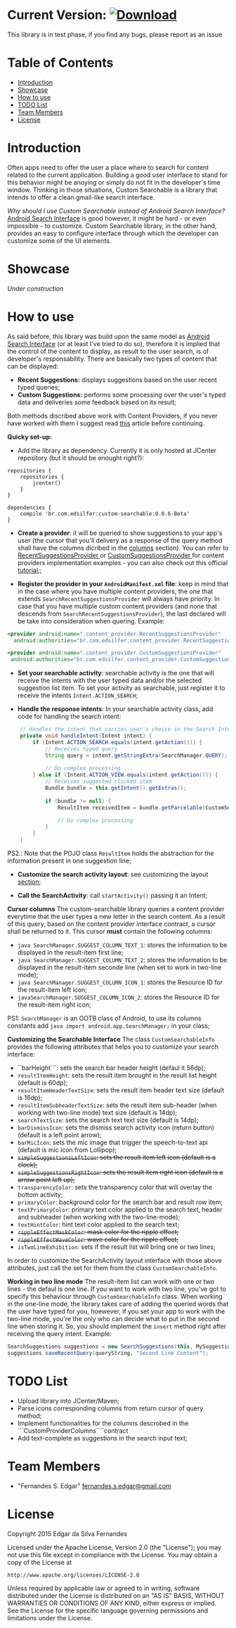 # Current Version: [ ![Download](https://api.bintray.com/packages/edsilfer/maven/custom-searchable/images/download.svg) ](https://bintray.com/edsilfer/maven/custom-searchable/_latestVersion)
This library is in test phase, if you find any bugs, please report as an issue

# Table of Contents
* [Introduction](#intro)
* [Showcase](#showcase)
* [How to use](#how-to-use)
* [TODO List](#to-do)
* [Team Members](#team-members)
* [License](#license)
 
# <a name="intro"></a>Introduction
Often apps need to offer the user a place where to search for content related to the current application. Building a good user interface to stand for this behavior might be anoying or simply do not fit in the developer's time window. Thinking in those situations, Custom Searchable is a library that intends to offer a clean gmail-like search interface. 

_Why should I use Custom Searchable instead of Android Search Interface?_
[Android Search Interface](http://developer.android.com/guide/topics/search/search-dialog.html) is good however, it might be hard - or even impossible - to customize. Custom Searchable library, in the other hand, provides an easy to configure interface through which the developer can customize some of the UI elements.
 
# <a name="showcase"></a>Showcase
_Under construction_

# <a name="how-to-use"></a>How to use
As said before, this library was build upon the same model as [Android Search Interface](http://developer.android.com/guide/topics/search/search-dialog.html) (or at least I've tried to do so), therefore it is implied that the control of the content to display, as result to the user search, is of developer's responsability. There are basically two types of content that can be displayed: 

 - **Recent Suggestions:** displays suggestions based on the user recent typed queries;
 - **Custom Suggestions:** performs some processing over the user's typed data and deliveries some feedback based on its result;

Both methods discribed above work with Content Providers, if you never have worked with them I suggest read [this](http://developer.android.com/guide/topics/providers/content-provider-creating.html) article before continuing.

**Quicky set-up:**
 - Add the library as dependency. Currently it is only hosted at JCenter repository (but it should be enought right?):
```
repositories {
    repositories {
        jcenter()
    }
}

dependencies {
    compile 'br.com.edsilfer:custom-searchable:0.0.6-Beta'
}
```

 - **Create a provider**: it will be queried to show suggestions to your app's user (the cursor that you'll delivery as a response of the query method shall have the columns dicribed in the [columns](#columns) section). You can refer to [RecentSuggestionsProvider ](demo/src/main/java/br/com/edsilfer/content_provider/RecentSuggestionsProvider.java) or [CustomSuggestionsProvider ](demo/src/main/java/br/com/edsilfer/content_provider/CustomSuggestionsProvider.java) for content providers implementation examples - you can also check out this official [tutorial](http://developer.android.com/guide/topics/search/adding-custom-suggestions.html);;
 
 - **Register the provider in your ```AndroidManifest.xml``` file**: keep in mind that in the case where you have multiple content providers, the one that extends ```SearchRecentSuggestionsProvider``` will always have priority. In case that you have multiple custom content providers (and none that descends from ```SearchRecentSuggestionsProvider```), the last declared will be take into consideration when quering. Example:
  ```xml
  <provider android:name=".content_provider.RecentSuggestionsProvider"
    android:authorities="br.com.edsilfer.content_provider.RecentSuggestionsProvider" />
  
  <provider android:name=".content_provider.CustomSuggestionsProvider"
   android:authorities="br.com.edsilfer.content_provider.CustomSuggestionsProvider" />
  ```
 - **Set your searchable activity**: searchable activity is the one that will receive the intents with the user typed data and/or the selected suggestion list item. To set your activity as searchable, just register it to receive the intents ```Intent.ACTION_SEARCH```;

 - **Handle the response intents**: In your searchable activity class, add code for handling the search intent:
```java
    // Handles the intent that carries user's choice in the Search Interface
    private void handleIntent(Intent intent) {
        if (Intent.ACTION_SEARCH.equals(intent.getAction())) {
            // Receives typed query
            String query = intent.getStringExtra(SearchManager.QUERY);
            
            // Do complex processing ...
        } else if (Intent.ACTION_VIEW.equals(intent.getAction())) {
            // Receives suggested clicked item
            Bundle bundle = this.getIntent().getExtras();
            
            if (bundle != null) {
                ResultItem receivedItem = bundle.getParcelable(CustomSearchableConstants.CLICKED_RESULT_ITEM);

                // Do complex processing
            }
        }
    }
```

PS2.: Note that the POJO class ```ResultItem``` holds the abstraction for the information present in one suggestion line;
 
 - **Customize the search activity layout**: see customizing the layout [section](#customizing-searchable-ui");

 - **Call the SearchActivity**: call ```startActivity()``` passing it an Intent;

<a name="columns">**Cursor columns**
The custom-searchable library queries a content provider everytime that the user types a new letter in the search content. As a result of this query, based on the content provider interface contract, a cursor shall be returned to it. This cursor **must** contain the following columns:

 - ```java SearchManager.SUGGEST_COLUMN_TEXT_1```: stores the information to be displayed in the result-item first line;
 - ```java SearchManager.SUGGEST_COLUMN_TEXT_2```: stores the information to be displayed in the result-item seconde line (when set to work in two-line mode);
 - ```java SearchManager.SUGGEST_COLUMN_ICON_1```: stores the Resource ID for the result-item left icon;
 - ```javaSearchManager.SUGGEST_COLUMN_ICON_2```: stores the Resource ID for the result-item right icon;

PS1: ```SearchManager``` is an OOTB class of Android, to use its columns constants add ```java import android.app.SearchManager;``` in your class;

<a name="customizing-searchable-ui">**Customizing the Searchable Interface**
The class ```CustomSearchableInfo``` provides the following attributes that helps you to customize your search interface:

 * ``barHeight```: sets the search bar header height (defaul it 56dp);
 * ```resultItemHeight```: sets the result item brought in the result list height (default is 60dp);
 * ```resultItemHeaderTextSize```: sets the result item header text size (default is 16dp);
 * ```resultItemSubheaderTextSize```: sets the result item sub-header (when working with two-line mode) text size (default is 14dp);
 * ```searchTextSize```: sets the search text text size (default is 14dp);
 * ```barDismissIcon```: sets the dismiss search activity icon (return button) (default is a left point arrow);
 * ```barMicIcon```: sets the mic image that trigger the speech-to-text api (default is mic icon from Lollipop);
 * ~~```simpleSuggestionsLeftIcon```: sets the result item left icon (default is a clock);~~
 * ~~```simpleSuggestionsRightIcon```: sets the result item right icon (default is a arrow point left up);~~
 * ```transparencyColor```: sets the transparency color that will overlay the bottom activity;
 * ```primaryColor```: background color for the search bar and result row item;
 * ```textPrimaryColor```: primary text color applied to the search text, header and subheader (when working with the two-line-mode);
 * ```textHintColor```: hint text color applied to the search text;
 * ~~```rippleEffectMaskColor```: mask color for the ripple effect;~~
 * ~~```rippleEffectWaveColor```: wave color for the ripple effect;~~
 * ```isTwoLineExhibition```: sets if the result list will bring one or two lines;

In order to customize the SearchActivity layout interface with those above attributes, just call the set for them from the class ```CustomSearchableInfo```.

<a name="two-line-mode">**Working in two line mode**
The result-item list can work with one or two lines - the defaul is one line. If you want to work with two line, you've got to specify this behaviour through ```CustomSearchableInfo``` class. When working in the one-line mode, the library takes care of adding the queried words that the user have typed for you, hoewever, if you set your app to work with the two-line mode, you're the only who can decide what to put in the second line when storing it. So, you should implement the ```insert``` method right after receiving the query intent. Example:

```java
SearchSuggestions suggestions = new SearchSuggestions(this, MySuggestionsProvider.AUTHORITY, MySuggestionsProvider.MODE);
suggestions.saveRecentQuery(queryString, "Second Line Content");
```

# <a name="to-do"></a>TODO List
* Upload library into JCenter/Maven;
* Parse icons corresponding columns from return cursor of query method;
* Implement functionalities for the columns descrobed in the ```CustomProviderColumns````contract
* Add text-complete as suggestions in the search input text;

# <a name="team-members"></a>Team Members
* "Fernandes S. Edgar" <fernandes.s.edgar@gmail.com>

# <a name="license"></a>License
Copyright 2015 Edgar da Silva Fernandes

Licensed under the Apache License, Version 2.0 (the "License");
you may not use this file except in compliance with the License.
You may obtain a copy of the License at

    http://www.apache.org/licenses/LICENSE-2.0

Unless required by applicable law or agreed to in writing, software
distributed under the License is distributed on an "AS IS" BASIS,
WITHOUT WARRANTIES OR CONDITIONS OF ANY KIND, either express or implied.
See the License for the specific language governing permissions and
limitations under the License.

